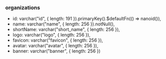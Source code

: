 ### organizations

- id: varchar("id", { length: 191 }).primaryKey().$defaultFn(() => nanoid()),
- name: varchar("name", { length: 256 }).notNull(),
- shortName: varchar("short_name", { length: 256 }),
- logo: varchar("logo", { length: 256 }),
- favicon: varchar("favicon", { length: 256 }),
- avatar: varchar("avatar", { length: 256 }),
- banner: varchar("banner", { length: 256 })
